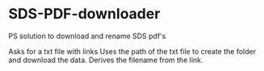 # SDS-PDF-downloader
PS solution to download and rename SDS pdf's

Asks for a txt file with links
Uses the path of the txt file to create the folder and download the data.
Derives the filename from the link.
